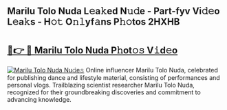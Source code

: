 ## Marilu Tolo Nuda L𝚎a𝚔ed N𝚞𝚍e - Part-fyv Vi𝚍𝚎o L𝚎a𝚔s - H𝚘𝚝 O𝚗𝚕yf𝚊ns P𝚑𝚘tos 2HXHB

# <h2><a href="http://kf3wyc.oniu.top/?m=Marilu+Tolo+Nuda">🔗👉 🔴 Marilu Tolo Nuda P𝚑ot𝚘𝚜 V𝚒d𝚎o</a></h2>

[![Marilu Tolo Nuda Nu𝚍e𝚜](https://i.imgur.com/0qMVB7G.gif)](http://kf3wyc.oniu.top/?m=Marilu+Tolo+Nuda)
Online influencer Marilu Tolo Nuda, celebrated for publishing dance and lifestyle material, consisting of performances and personal vlogs. Trailblazing scientist researcher Marilu Tolo Nuda, recognized for their groundbreaking discoveries and commitment to advancing knowledge.  
